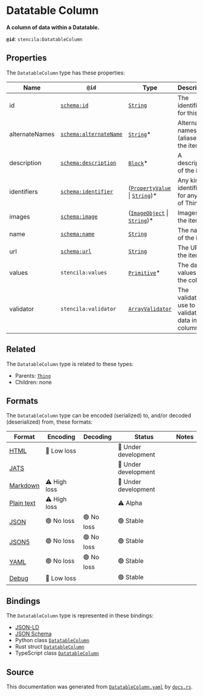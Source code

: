 # Datatable Column

**A column of data within a Datatable.**

**`@id`**: `stencila:DatatableColumn`

## Properties

The `DatatableColumn` type has these properties:

| Name           | `@id`                                                      | Type                                                                                                                                                                                                                 | Description                                          | Inherited from                                                                                                     |
| -------------- | ---------------------------------------------------------- | -------------------------------------------------------------------------------------------------------------------------------------------------------------------------------------------------------------------- | ---------------------------------------------------- | ------------------------------------------------------------------------------------------------------------------ |
| id             | [`schema:id`](https://schema.org/id)                       | [`String`](https://github.com/stencila/stencila/blob/main/docs/reference/schema/data/string.md)                                                                                                                      | The identifier for this item                         | [`Entity`](https://github.com/stencila/stencila/blob/main/docs/reference/schema/other/entity.md)                   |
| alternateNames | [`schema:alternateName`](https://schema.org/alternateName) | [`String`](https://github.com/stencila/stencila/blob/main/docs/reference/schema/data/string.md)*                                                                                                                     | Alternate names (aliases) for the item.              | [`Thing`](https://github.com/stencila/stencila/blob/main/docs/reference/schema/other/thing.md)                     |
| description    | [`schema:description`](https://schema.org/description)     | [`Block`](https://github.com/stencila/stencila/blob/main/docs/reference/schema/prose/block.md)*                                                                                                                      | A description of the item.                           | [`Thing`](https://github.com/stencila/stencila/blob/main/docs/reference/schema/other/thing.md)                     |
| identifiers    | [`schema:identifier`](https://schema.org/identifier)       | ([`PropertyValue`](https://github.com/stencila/stencila/blob/main/docs/reference/schema/other/property-value.md) \| [`String`](https://github.com/stencila/stencila/blob/main/docs/reference/schema/data/string.md))* | Any kind of identifier for any kind of Thing.        | [`Thing`](https://github.com/stencila/stencila/blob/main/docs/reference/schema/other/thing.md)                     |
| images         | [`schema:image`](https://schema.org/image)                 | ([`ImageObject`](https://github.com/stencila/stencila/blob/main/docs/reference/schema/works/image-object.md) \| [`String`](https://github.com/stencila/stencila/blob/main/docs/reference/schema/data/string.md))*    | Images of the item.                                  | [`Thing`](https://github.com/stencila/stencila/blob/main/docs/reference/schema/other/thing.md)                     |
| name           | [`schema:name`](https://schema.org/name)                   | [`String`](https://github.com/stencila/stencila/blob/main/docs/reference/schema/data/string.md)                                                                                                                      | The name of the item.                                | [`Thing`](https://github.com/stencila/stencila/blob/main/docs/reference/schema/other/thing.md)                     |
| url            | [`schema:url`](https://schema.org/url)                     | [`String`](https://github.com/stencila/stencila/blob/main/docs/reference/schema/data/string.md)                                                                                                                      | The URL of the item.                                 | [`Thing`](https://github.com/stencila/stencila/blob/main/docs/reference/schema/other/thing.md)                     |
| values         | `stencila:values`                                          | [`Primitive`](https://github.com/stencila/stencila/blob/main/docs/reference/schema/data/primitive.md)*                                                                                                               | The data values of the column.                       | [`DatatableColumn`](https://github.com/stencila/stencila/blob/main/docs/reference/schema/data/datatable-column.md) |
| validator      | `stencila:validator`                                       | [`ArrayValidator`](https://github.com/stencila/stencila/blob/main/docs/reference/schema/data/array-validator.md)                                                                                                     | The validator to use to validate data in the column. | [`DatatableColumn`](https://github.com/stencila/stencila/blob/main/docs/reference/schema/data/datatable-column.md) |

## Related

The `DatatableColumn` type is related to these types:

- Parents: [`Thing`](https://github.com/stencila/stencila/blob/main/docs/reference/schema/other/thing.md)
- Children: none

## Formats

The `DatatableColumn` type can be encoded (serialized) to, and/or decoded (deserialized) from, these formats:

| Format                                                                                        | Encoding         | Decoding     | Status                 | Notes |
| --------------------------------------------------------------------------------------------- | ---------------- | ------------ | ---------------------- | ----- |
| [HTML](https://github.com/stencila/stencila/blob/main/docs/reference/formats/html.md)         | 🔷 Low loss       |              | 🚧 Under development    |       |
| [JATS](https://github.com/stencila/stencila/blob/main/docs/reference/formats/jats.md)         |                  |              | 🚧 Under development    |       |
| [Markdown](https://github.com/stencila/stencila/blob/main/docs/reference/formats/markdown.md) | ⚠️ High loss     |              | 🚧 Under development    |       |
| [Plain text](https://github.com/stencila/stencila/blob/main/docs/reference/formats/text.md)   | ⚠️ High loss     |              | ⚠️ Alpha               |       |
| [JSON](https://github.com/stencila/stencila/blob/main/docs/reference/formats/json.md)         | 🟢 No loss        | 🟢 No loss    | 🟢 Stable               |       |
| [JSON5](https://github.com/stencila/stencila/blob/main/docs/reference/formats/json5.md)       | 🟢 No loss        | 🟢 No loss    | 🟢 Stable               |       |
| [YAML](https://github.com/stencila/stencila/blob/main/docs/reference/formats/yaml.md)         | 🟢 No loss        | 🟢 No loss    | 🟢 Stable               |       |
| [Debug](https://github.com/stencila/stencila/blob/main/docs/reference/formats/debug.md)       | 🔷 Low loss       |              | 🟢 Stable               |       |

## Bindings

The `DatatableColumn` type is represented in these bindings:

- [JSON-LD](https://stencila.dev/DatatableColumn.jsonld)
- [JSON Schema](https://stencila.dev/DatatableColumn.schema.json)
- Python class [`DatatableColumn`](https://github.com/stencila/stencila/blob/main/python/python/stencila/types/datatable_column.py)
- Rust struct [`DatatableColumn`](https://github.com/stencila/stencila/blob/main/rust/schema/src/types/datatable_column.rs)
- TypeScript class [`DatatableColumn`](https://github.com/stencila/stencila/blob/main/typescript/src/types/DatatableColumn.ts)

## Source

This documentation was generated from [`DatatableColumn.yaml`](https://github.com/stencila/stencila/blob/main/schema/DatatableColumn.yaml) by [`docs.rs`](https://github.com/stencila/stencila/blob/main/rust/schema-gen/src/docs.rs).